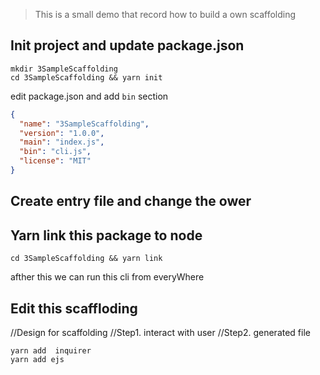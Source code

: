 > This is a small demo that record how to build a own scaffolding

## Init project and update package.json

```
mkdir 3SampleScaffolding
cd 3SampleScaffolding && yarn init
```

edit package.json and add `bin` section

```json
{
  "name": "3SampleScaffolding",
  "version": "1.0.0",
  "main": "index.js",
  "bin": "cli.js",
  "license": "MIT"
}
```

## Create entry file and change the ower

## Yarn link this package to node
```
cd 3SampleScaffolding && yarn link
```
afther this we can run this cli from everyWhere

## Edit this scaffloding

//Design for scaffolding
//Step1. interact with user
//Step2. generated file

```
yarn add  inquirer
yarn add ejs
```